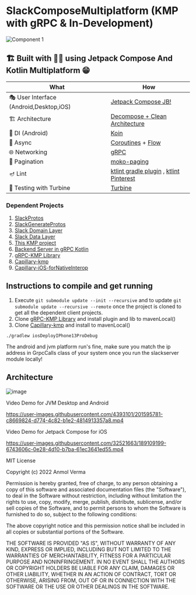 # SlackComposeMultiplatform (KMP with gRPC & In-Development)


![Component 1](https://user-images.githubusercontent.com/4393101/197988428-87a04d5e-94e0-4f7e-9c34-48d04983b081.png)


## 🏗️️ Built with 💪🏼 using Jetpack Compose And Kotlin Multiplatform 😁

| What                                    | How                                                                                                                                                                             |
|-----------------------------------------|---------------------------------------------------------------------------------------------------------------------------------------------------------------------------------|
| 🎭 User Interface (Android,Desktop,iOS) | [Jetpack Compose JB!](https://developer.android.com/jetpack/compose)                                                                                                            |
| 🏗 Architecture                         | [Decompose + Clean Architecture](https://arkivanov.github.io/Decompose/)                                                                                                        |
| 💉 DI (Android)                         | [Koin](https://insert-koin.io/)                                                                                                                                                 |
| 🌊 Async                                | [Coroutines](https://kotlinlang.org/docs/coroutines-overview.html) + [Flow](https://kotlin.github.io/kotlinx.coroutines/kotlinx-coroutines-core/kotlinx.coroutines.flow/-flow/) |
| 🌐 Networking                           | [gRPC](https://grpc.io/)                                                                                                                                                        |
| 📄 Pagination                           | [moko-paging](https://github.com/icerockdev/moko-paging)                                                                                                                        |
| 🪔 Lint                                 | [ktlint gradle plugin](https://github.com/JLLeitschuh/ktlint-gradle) , [ktlint Pinterest](https://github.com/pinterest/ktlint)                                                  |
| 🤿 Testing with Turbine                                 | [Turbine](https://github.com/cashapp/turbine)                                                 |


### Dependent Projects

1. [SlackProtos](https://github.com/oianmol/slack_multiplatform_protos)
2. [SlackGenerateProtos](https://github.com/oianmol/slack_multiplatform_generate_protos)
3. [Slack Domain Layer](https://github.com/oianmol/slack_multiplatform_domain.git)
4. [Slack Data Layer](https://github.com/oianmol/slack_multiplatform_client_data_lib)
5. [This KMP project](https://github.com/oianmol/slackcomposemultiplatform)
6. [Backend Server in gRPC Kotlin](https://github.com/oianmol/slack_multiplatform_grpc_server)
7. [gRPC-KMP Library](https://github.com/oianmol/gRPC-KMP)
8. [Capillary-kmp](https://github.com/oianmol/capillary-kmp)
9. [Capillary-iOS-forNativeInterop](https://github.com/oianmol/slack_capillary_ios)

## Instructions to compile and get running

1. Execute `git submodule update --init --recursive` and to update `git submodule update --recursive --remote` once the project is cloned to get all the dependent client projects.
2. Clone [gRPC-KMP Library](https://github.com/oianmol/gRPC-KMP) and install plugin and lib to mavenLocal()
3. Clone [Capillary-kmp](https://github.com/oianmol/capillary-kmp) and install to mavenLocal()

`./gradlew iosDeployIPhone13ProDebug`

The android and jvm platform run's fine, make sure you match the ip address in GrpcCalls class of your system once you run the slackserver module locally!

## Architecture

![image](https://user-images.githubusercontent.com/4393101/201503478-78720caf-a91b-4fee-a3b2-61531fb73898.png)

Video Demo for JVM Desktop and Android

https://user-images.githubusercontent.com/4393101/201595781-c8669824-d774-4c82-b1e2-4814913357a8.mp4


Video Demo for Jetpack Compose for iOS

https://user-images.githubusercontent.com/32521663/189109199-6743606c-0e28-4d10-b7ba-61ec3641ed55.mp4



MIT License

Copyright (c) 2022 Anmol Verma

Permission is hereby granted, free of charge, to any person obtaining a copy
of this software and associated documentation files (the "Software"), to deal
in the Software without restriction, including without limitation the rights
to use, copy, modify, merge, publish, distribute, sublicense, and/or sell
copies of the Software, and to permit persons to whom the Software is
furnished to do so, subject to the following conditions:

The above copyright notice and this permission notice shall be included in all
copies or substantial portions of the Software.

THE SOFTWARE IS PROVIDED "AS IS", WITHOUT WARRANTY OF ANY KIND, EXPRESS OR
IMPLIED, INCLUDING BUT NOT LIMITED TO THE WARRANTIES OF MERCHANTABILITY,
FITNESS FOR A PARTICULAR PURPOSE AND NONINFRINGEMENT. IN NO EVENT SHALL THE
AUTHORS OR COPYRIGHT HOLDERS BE LIABLE FOR ANY CLAIM, DAMAGES OR OTHER
LIABILITY, WHETHER IN AN ACTION OF CONTRACT, TORT OR OTHERWISE, ARISING FROM,
OUT OF OR IN CONNECTION WITH THE SOFTWARE OR THE USE OR OTHER DEALINGS IN THE
SOFTWARE.
